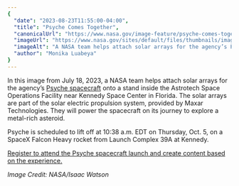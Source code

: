 ```yaml
---
{
  "date": "2023-08-23T11:55:00-04:00",
  "title": "Psyche Comes Together",
  "canonicalUrl": "https://www.nasa.gov/image-feature/psyche-comes-together",
  "imageUrl": "https://www.nasa.gov/sites/default/files/thumbnails/image/ksc-20230718-ph-ilw01_0234orig.jpg",
  "imageAlt": "A NASA team helps attach solar arrays for the agency’s Psyche spacecraft onto a stand inside the Astrotech Space Operations Facility near the agency’s Kennedy Space Center in Florida on July 18, 2023.",
  "author": "Monika Luabeya"
}
---
```


In this image from July 18, 2023, a NASA team helps attach solar arrays for the agency’s [Psyche spacecraft](https://www.nasa.gov/psyche) onto a stand inside the Astrotech Space Operations Facility near Kennedy Space Center in Florida. The solar arrays are part of the solar electric propulsion system, provided by Maxar Technologies. They will power the spacecraft on its journey to explore a metal-rich asteroid.

Psyche is scheduled to lift off at 10:38 a.m. EDT on Thursday, Oct. 5, on a SpaceX Falcon Heavy rocket from Launch Complex 39A at Kennedy.

[Register to attend the Psyche spacecraft launch and create content based on the experience.](https://www.nasa.gov/feature/nasa-invites-digital-content-creators-to-cover-psyche-launch)

_Image Credit: NASA/Isaac Watson_
